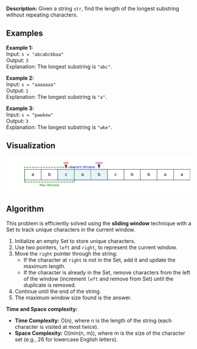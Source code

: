 **Description:**
Given a string `str`, find the length of the longest substring without repeating characters.

## Examples

**Example 1:**  
Input: `s = "abcabcbbaa"`  
Output: `3`  
Explanation: The longest substring is `"abc"`.

**Example 2:**  
Input: `s = "aaaaaaa"`  
Output: `1`  
Explanation: The longest substring is `"a"`.

**Example 3:**  
Input: `s = "pwwkew"`  
Output: `3`  
Explanation: The longest substring is `"wke"`.

## Visualization

![Screenshot](../../../../images/longest_substring_sliding_window.png)

## Algorithm

This problem is efficiently solved using the **sliding window** technique with a Set to track unique characters in the current window.

1. Initialize an empty Set to store unique characters.
2. Use two pointers, `left` and `right`, to represent the current window.
3. Move the `right` pointer through the string:
    - If the character at `right` is not in the Set, add it and update the maximum length.
    - If the character is already in the Set, remove characters from the left of the window (increment `left` and remove from Set) until the duplicate is removed.
4. Continue until the end of the string.
5. The maximum window size found is the answer.


**Time and Space complexity:**

- **Time Complexity:** O(n), where n is the length of the string (each character is visited at most twice).
- **Space Complexity:** O(min(n, m)), where m is the size of the character set (e.g., 26 for lowercase English letters).
